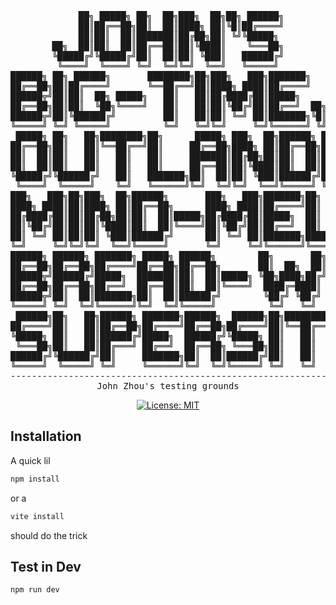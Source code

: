 <div align="center">
<pre>
     ██╗ █████╗ ██╗  ██╗███╗  ██╗██╗ ██████╗
     ██║██╔══██╗██║  ██║████╗ ██║╚█║██╔════╝
     ██║██║  ██║███████║██╔██╗██║ ╚╝╚█████╗ 
██╗  ██║██║  ██║██╔══██║██║╚████║    ╚═══██╗
╚█████╔╝╚█████╔╝██║  ██║██║ ╚███║   ██████╔╝
 ╚════╝  ╚════╝ ╚═╝  ╚═╝╚═╝  ╚══╝   ╚═════╝ 
██████╗ ██╗ ██████╗       ████████╗██╗███╗   ███╗███████╗   
██╔══██╗██║██╔════╝       ╚══██╔══╝██║████╗ ████║██╔════╝   
██████╦╝██║██║  ██╗ █████╗   ██║   ██║██╔████╔██║█████╗     
██╔══██╗██║██║  ╚██╗╚════╝   ██║   ██║██║╚██╔╝██║██╔══╝  ██╗
██████╦╝██║╚██████╔╝         ██║   ██║██║ ╚═╝ ██║███████╗╚█║
╚═════╝ ╚═╝ ╚═════╝          ╚═╝   ╚═╝╚═╝     ╚═╝╚══════╝ ╚╝
 █████╗ ██╗   ██╗████████╗██╗      █████╗ ███╗  ██╗██████╗ ██╗ ██████╗██╗  ██╗   
██╔══██╗██║   ██║╚══██╔══╝██║     ██╔══██╗████╗ ██║██╔══██╗██║██╔════╝██║  ██║   
██║  ██║██║   ██║   ██║   ██║     ███████║██╔██╗██║██║  ██║██║╚█████╗ ███████║   
██║  ██║██║   ██║   ██║   ██║     ██╔══██║██║╚████║██║  ██║██║ ╚═══██╗██╔══██║██╗
╚█████╔╝╚██████╔╝   ██║   ███████╗██║  ██║██║ ╚███║██████╔╝██║██████╔╝██║  ██║╚█║
 ╚════╝  ╚═════╝    ╚═╝   ╚══════╝╚═╝  ╚═╝╚═╝  ╚══╝╚═════╝ ╚═╝╚═════╝ ╚═╝  ╚═╝ ╚╝
███╗   ███╗██╗███╗  ██╗██████╗       ███╗   ███╗███████╗██╗     ████████╗██╗███╗  ██╗ ██████╗    
████╗ ████║██║████╗ ██║██╔══██╗      ████╗ ████║██╔════╝██║     ╚══██╔══╝██║████╗ ██║██╔════╝    
██╔████╔██║██║██╔██╗██║██║  ██║█████╗██╔████╔██║█████╗  ██║        ██║   ██║██╔██╗██║██║  ██╗    
██║╚██╔╝██║██║██║╚████║██║  ██║╚════╝██║╚██╔╝██║██╔══╝  ██║        ██║   ██║██║╚████║██║  ╚██╗██╗
██║ ╚═╝ ██║██║██║ ╚███║██████╔╝      ██║ ╚═╝ ██║███████╗███████╗   ██║   ██║██║ ╚███║╚██████╔╝╚█║
╚═╝     ╚═╝╚═╝╚═╝  ╚══╝╚═════╝       ╚═╝     ╚═╝╚══════╝╚══════╝   ╚═╝   ╚═╝╚═╝  ╚══╝ ╚═════╝  ╚╝
██████╗ ██████╗ ███████╗ █████╗ ██████╗        ██╗       ██╗██╗███╗  ██╗███╗  ██╗██╗███╗  ██╗ ██████╗    
██╔══██╗██╔══██╗██╔════╝██╔══██╗██╔══██╗       ██║  ██╗  ██║██║████╗ ██║████╗ ██║██║████╗ ██║██╔════╝    
██████╦╝██████╔╝█████╗  ███████║██║  ██║█████╗ ╚██╗████╗██╔╝██║██╔██╗██║██╔██╗██║██║██╔██╗██║██║  ██╗    
██╔══██╗██╔══██╗██╔══╝  ██╔══██║██║  ██║╚════╝  ████╔═████║ ██║██║╚████║██║╚████║██║██║╚████║██║  ╚██╗██╗
██████╦╝██║  ██║███████╗██║  ██║██████╔╝        ╚██╔╝ ╚██╔╝ ██║██║ ╚███║██║ ╚███║██║██║ ╚███║╚██████╔╝╚█║
╚═════╝ ╚═╝  ╚═╝╚══════╝╚═╝  ╚═╝╚═════╝          ╚═╝   ╚═╝  ╚═╝╚═╝  ╚══╝╚═╝  ╚══╝╚═╝╚═╝  ╚══╝ ╚═════╝  ╚╝
 ██████╗██╗   ██╗██████╗ ███████╗██████╗  ██████╗██╗████████╗███████╗
██╔════╝██║   ██║██╔══██╗██╔════╝██╔══██╗██╔════╝██║╚══██╔══╝██╔════╝
╚█████╗ ██║   ██║██████╔╝█████╗  ██████╔╝╚█████╗ ██║   ██║   █████╗  
 ╚═══██╗██║   ██║██╔═══╝ ██╔══╝  ██╔══██╗ ╚═══██╗██║   ██║   ██╔══╝  
██████╔╝╚██████╔╝██║     ███████╗██║  ██║██████╔╝██║   ██║   ███████╗
╚═════╝  ╚═════╝ ╚═╝     ╚══════╝╚═╝  ╚═╝╚═════╝ ╚═╝   ╚═╝   ╚══════╝
-----------------------------------------------------------------
John Zhou's testing grounds
</pre>

[![License: MIT](https://img.shields.io/badge/License-MIT-yellow.svg)](https://opensource.org/licenses/MIT)
</div>

## Installation
A quick lil
```sh
npm install
```
or a
```sh
vite install
```
should do the trick

## Test in Dev
```sh
npm run dev
```
